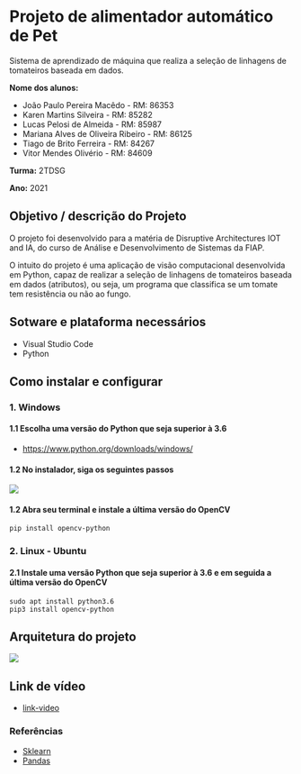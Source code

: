 # Projeto de alimentador automático de Pet

Sistema de aprendizado de máquina que realiza a seleção de linhagens de tomateiros baseada em dados.

**Nome dos alunos:**

- João Paulo Pereira Macêdo - RM: 86353
- Karen Martins Silveira - RM: 85282
- Lucas Pelosi de Almeida - RM: 85987
- Mariana Alves de Oliveira Ribeiro - RM: 86125
- Tiago de Brito Ferreira - RM: 84267
- Vitor Mendes Olivério - RM: 84609

**Turma:** 2TDSG

**Ano:** 2021

## Objetivo / descrição do Projeto

O projeto foi desenvolvido para a matéria de Disruptive Architectures IOT and IA, do curso de Análise e Desenvolvimento de Sistemas da FIAP.

O intuito do projeto é uma aplicação de visão computacional desenvolvida em Python, capaz de realizar a seleção de linhagens de tomateiros baseada em dados (atributos), ou seja, um programa que classifica se um tomate tem resistência ou não ao fungo. 


## Sotware e plataforma necessários

- Visual Studio Code
- Python

## Como instalar e configurar

### 1. Windows

#### 1.1 Escolha uma versão do Python que seja superior à 3.6

   - https://www.python.org/downloads/windows/

#### 1.2 No instalador, siga os seguintes passos

![](https://python.org.br/images/instalacao-windows/03.png)

#### 1.2 Abra seu terminal e instale a última versão do OpenCV

    pip install opencv-python

### 2. Linux - Ubuntu

#### 2.1 Instale uma versão Python que seja superior à 3.6 e em seguida a última versão do OpenCV

    sudo apt install python3.6
    pip3 install opencv-python

## Arquitetura do projeto

<img src="https://i.imgur.com/ryfgSx3.jpg">

## Link de vídeo
- [link-video](https://www.youtube.com/watch?v=TZMbxGHbd2s)
### Referências

- [Sklearn](https://scikit-learn.org/stable/)
- [Pandas](https://pandas.pydata.org/)
